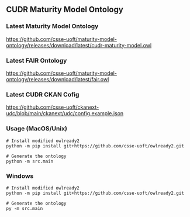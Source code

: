 ## CUDR Maturity Model Ontology

### Latest Maturity Model Ontology
https://github.com/csse-uoft/maturity-model-ontology/releases/download/latest/cudr-maturity-model.owl

### Latest FAIR Ontology
https://github.com/csse-uoft/maturity-model-ontology/releases/download/latest/fair.owl

### Latest CUDR CKAN Cofig
https://github.com/csse-uoft/ckanext-udc/blob/main/ckanext/udc/config.example.json


### Usage (MacOS/Unix)
```shell
# Install modified owlready2
python -m pip install git+https://github.com/csse-uoft/owlready2.git

# Generate the ontology
python -m src.main
```

### Windows
```shell
# Install modified owlready2
python -m pip install git+https://github.com/csse-uoft/owlready2.git

# Generate the ontology
py -m src.main
```
